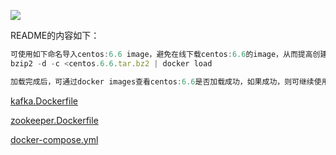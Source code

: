 

![](https://gitee.com/hxc8/images7/raw/master/img/202407190740336.jpg)



README的内容如下：

```javascript
可使用如下命名导入centos:6.6 image，避免在线下载centos:6.6的image，从而提高创建kafka与zookeeper image的速度
bzip2 -d -c <centos.6.6.tar.bz2 | docker load

加载完成后，可通过docker images查看centos:6.6是否加载成功，如果成功，则可继续使用视频中的方法创建kafka与zookeeper的image
```





[kafka.Dockerfile](attachments/WEBRESOURCEb6fd21c0e8ad5d328d09ae0fc9ffaf21kafka.Dockerfile)



[zookeeper.Dockerfile](attachments/WEBRESOURCEa22faac498fada5a4b09a39c3a8e30f2zookeeper.Dockerfile)



[docker-compose.yml](attachments/WEBRESOURCE7bf2db5a2adbade3f47006e441d2f356docker-compose.yml)


